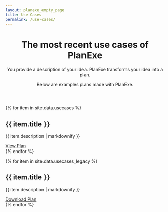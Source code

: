 ```yaml
---
layout: planexe_empty_page
title: Use Cases
permalink: /use-cases/
---
```


<header class="post-header planexe-usecases-header">
<h1 class="post-title">The most recent use cases of PlanExe</h1>
<div class="header-description">
    <p class="subtitle">You provide a description of your idea. PlanExe transforms your idea into a plan.</p>
    <p class="description">Below are examples plans made with PlanExe.</p>
</div>
</header>

{% for item in site.data.usecases %}
<div class="use-case-card">
<h2>{{ item.title }}</h2>
<p>{{ item.description | markdownify }}</p>
<a class="use-case-card-arrow-link" href="../{{ item.report_link }}">View Plan</a>
</div>
{% endfor %}


{% for item in site.data.usecases_legacy %}
<div class="use-case-card">
<h2>{{ item.title }}</h2>
<p>{{ item.description | markdownify }}</p>
<a href="{{ item.download_link }}">Download Plan</a>
</div>
{% endfor %}
